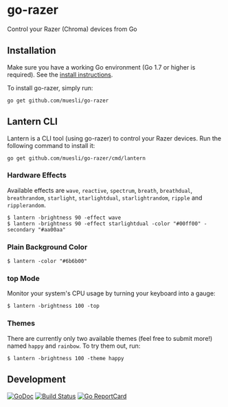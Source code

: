 # go-razer

Control your Razer (Chroma) devices from Go

## Installation

Make sure you have a working Go environment (Go 1.7 or higher is required).
See the [install instructions](http://golang.org/doc/install.html).

To install go-razer, simply run:

    go get github.com/muesli/go-razer

## Lantern CLI

Lantern is a CLI tool (using go-razer) to control your Razer devices. Run the
following command to install it:

    go get github.com/muesli/go-razer/cmd/lantern

### Hardware Effects

Available effects are `wave`, `reactive`, `spectrum`, `breath`, `breathdual`, `breathrandom`, `starlight`, `starlightdual`, `starlightrandom`, `ripple` and `ripplerandom`.

```
$ lantern -brightness 90 -effect wave
$ lantern -brightness 90 -effect starlightdual -color "#00ff00" -secondary "#aa00aa"
```

### Plain Background Color

```
$ lantern -color "#6b6b00"
```

### top Mode

Monitor your system's CPU usage by turning your keyboard into a gauge:

```
$ lantern -brightness 100 -top
```

### Themes

There are currently only two available themes (feel free to submit more!) named
`happy` and `rainbow`. To try them out, run:

```
$ lantern -brightness 100 -theme happy
```

## Development

[![GoDoc](https://godoc.org/github.com/golang/gddo?status.svg)](https://godoc.org/github.com/muesli/go-razer)
[![Build Status](https://travis-ci.org/muesli/go-razer.svg?branch=master)](https://travis-ci.org/muesli/go-razer)
[![Go ReportCard](http://goreportcard.com/badge/muesli/go-razer)](http://goreportcard.com/report/muesli/go-razer)
